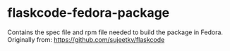 # flaskcode-fedora-package

Contains the spec file and rpm file needed to build the package in Fedora. Originally from: https://github.com/sujeetkv/flaskcode
